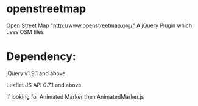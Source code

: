 openstreetmap
=============
Open Street Map "http://www.openstreetmap.org/"
A jQuery Plugin which uses OSM tiles


Dependency:
==========
  jQuery v1.9.1 and above
  
  Leaflet JS API 0.7.1 and above

If looking for Animated Marker then AnimatedMarker.js

